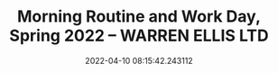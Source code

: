 ---
date: 2022-04-10 08:15:42.243112
link:
  source: web
  source_url: https://roytang.net
  text: Morning Routine and Work Day, Spring 2022 – WARREN ELLIS LTD
  url: https://warrenellis.ltd/jot/morning-routine-and-work-day-spring-2022/
source: web
syndicated:
- type: mastodon
  url: https://mastodon.technology/users/roytang/statuses/108106779387381092
- type: twitter
  url: https://twitter.com/roytang/status/1513068192603971587/
title: Morning Routine and Work Day, Spring 2022 – WARREN ELLIS LTD
---